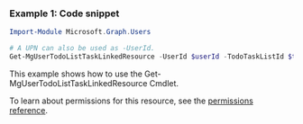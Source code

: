 ### Example 1: Code snippet

```powershellImport-Module Microsoft.Graph.Users

# A UPN can also be used as -UserId.
Get-MgUserTodoListTaskLinkedResource -UserId $userId -TodoTaskListId $todoTaskListId -TodoTaskId $todoTaskId -LinkedResourceId $linkedResourceId
```
This example shows how to use the Get-MgUserTodoListTaskLinkedResource Cmdlet.
To learn about permissions for this resource, see the [permissions reference](/graph/permissions-reference).

